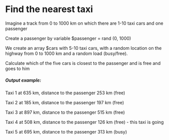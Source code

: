 # Find the nearest taxi

  Imagine a track from 0 to 1000 km on which there are 1-10 taxi cars and one passenger
  
  Create a passenger by variable $passenger = rand (0, 1000)
  
  We create an array $cars with 5-10 taxi cars, with a random location on the highway from 0 to 1000 km and a random load (busy/free).
  
  Calculate which of the five cars is closest to the passenger and is free and goes to him

##### Output example:

  Taxi 1 at 635 km, distance to the passenger 253 km (free) 
  
  Taxi 2 at 185 km, distance to the passenger 197 km (free) 
  
  Taxi 3 at 897 km, distance to the passenger 515 km (free) 
  
  Taxi 4 at 508 km, distance to the passenger 126 km (free) - this taxi is going
  
  Taxi 5 at 695 km, distance to the passenger 313 km (busy)  
